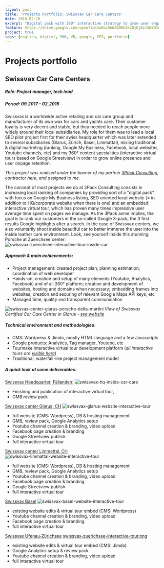 ```yaml
---
layout: post
title: 'Projects Portfolio: Swissvax Car Care Centers'
date: 2018-02-10
excerpt: "Digital pack with 360° interactive strategy to grow user engagement"
feature: https://drive.google.com/open?id=1oEwLReWAEU6h2k2OjEjEitSWZO1eatuk
project: true
tags: [english, digital, 360, VR, google, SEO, portfolio]
---
```


# Projects portfolio
## Swissvax Car Care Centers
##### Role: Project manager, tech lead
##### Period: 09.2017 – 02.2018

Swissvax is a worldwide active retailing and car care group and manufacturer of its own wax for cars and yachts care. Their customer loyalty is very decent and stable, but they needed to reach people more widely around their local subsidiaries. My role for them was to lead a local SEO pilot project first for their swiss headquarter which was later extended to several subsidiaries (Glarus, Zürich, Basel, Limmattal), mixing traditional & digital marketing (ranking, Google My Business, Facebook, local websites, Youtube channels, etc) and my 360° content specialities (interactive virtual tours based on Google Streetview) in order to grow online presence and user onpage retention.   

_This project was realised under the banner of my partner [3Pack Consulting](https://www.3pack.ch/), contractor here, and assigned to me._

The concept of most projects we do at 3Pack Consulting consists in increasing local ranking of companies by providing sort of a "digital pack" with focus on Google My Business listing, SEO oriented local website (= in addition to HQ/corporate website when there is one) and an embedded interactive virtual tour, which has proven many times impressive user average time spent on pages we manage. As the 3Pack anme implies, the goal is to rank our customers in the so-called Google 3-pack, the 3 first results Google highlights after a search.
In the case of Swissvax centers, we also voluntarily shoot inside beautiful car to better immerse the user into the inside leather care environment. Look, see yourself inside this stunning Porsche at Zuerichsee center: 
![swissvax-zuerichsee-interactive-tour-inside-car](https://drive.google.com/open?id=1kbig4TjEKohJ9E1kcrBVMGEf-f0Yv67X)

##### Approach & main achievements:

- Project management: created project plan, planning estimation, coordination of web developer
- Hands-on: creation and setup of many elements (Youtube, Analytics, Facebook) and of all 360° platform; creation and development of websites, hosting and domains when necessary; embedding frames into websites; creation and securing of relevant Google Maps API keys; etc
- Managed time, quality and transparent communication

![swissvax-center-glarus-porsche-delta-martini](https://drive.google.com/open?id=1KQR9r9WaoDU455lBuT3ljmNgkUwYFBIt) 
*View of Swissvax Certified Car Care Center in Glarus - [see website](http://www.swissvax-certified-car-care-center-glarus.ch)*

##### Technical environment and methodologies:

- CMS: Wordpress & Jimdo, mostly HTML language and a few Javascripts
- Google products: Analytics, Tag manager, Youtube, etc
- Tourmake interactive virtual tour development platform (*all interactive tours are [visible here](http://3pack-consulting.tourmake.it/)*)
- Traditional, waterfall-like project management model

##### A quick look at some deliverables:

[Swissvax Headquarter, Fällanden:](https://www.swissvax.ch/flagship-car-care-center/index.php)
![swissvax-hq-inside-car-care](https://drive.google.com/open?id=1_uqXHpjJWTZlN9x_cfSEpUDq8fJnls9A)
- Finishing and publication of interactive virtual tour,
- GMB review pack

[Swissvax center Glarus, CH](http://www.swissvax-certified-car-care-center-glarus.ch/)
![swissvax-glarus-website-interactive-tour](https://drive.google.com/open?id=1MYQIAoRlR8LYoj-8NMh6-hEoMC4m1MOz)
- full website (CMS: Wordpress), DB & hosting management
- GMB, review pack, Google Analytics setup
- Youtube channel creation & branding, video upload
- Facebook page creation & branding
- Google Streetview publish
- full interactive virtual tour

[Swissvax center Limmattal, CH](http://swissvax-certified-car-care-center-limmattal.ch/)
![swissvax-limmattal-website-interactive-tour](https://drive.google.com/open?id=1Jy4h8Teq-ZhlR1EPVwdwnkv7hM4GCWPe)
- full website (CMS: Wordpress), DB & hosting management
- GMB, review pack, Google Analytics setup
- Youtube channel creation & branding, video upload
- Facebook page creation & branding
- Google Streetview publish
- full interactive virtual tour

[Swissvax Basel](http://www.swissvax-basel.ch/)
![swissvax-basel-website-interactive-tour](https://drive.google.com/open?id=1yhUkw77s5KiNqJJ1adTiGbg_T-JDqfhK)
- existing website edits & virtual tour embed (CMS: Wordpress)
- Youtube channel creation & branding, video upload
- Facebook page creation & branding
- full interactive virtual tour

[Swissvax Ufenau-Zürichsee](https://www.swissvax-ufenau.ch/)
[swissvax-zuerichsee-interactive-tour.png](https://postimg.cc/JHckVXt4)
- existing website edits & virtual tour embed (CMS: Jimdo)
- Google Analytics setup & review pack
- Youtube channel creation & branding, video upload
- full interactive virtual tour



